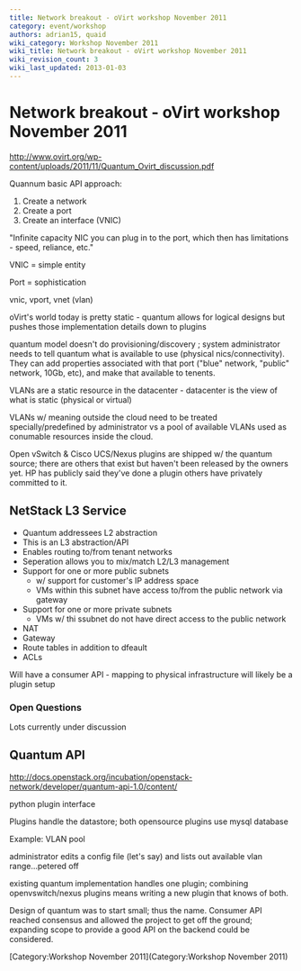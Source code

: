 ```yaml
---
title: Network breakout - oVirt workshop November 2011
category: event/workshop
authors: adrian15, quaid
wiki_category: Workshop November 2011
wiki_title: Network breakout - oVirt workshop November 2011
wiki_revision_count: 3
wiki_last_updated: 2013-01-03
---
```


# Network breakout - oVirt workshop November 2011

<http://www.ovirt.org/wp-content/uploads/2011/11/Quantum_Ovirt_discussion.pdf>

Quannum basic API approach:

1.  Create a network
2.  Create a port
3.  Create an interface (VNIC)

"Infinite capacity NIC you can plug in to the port, which then has limitations - speed, reliance, etc."

VNIC = simple entity

Port = sophistication

vnic, vport, vnet (vlan)

oVirt's world today is pretty static - quantum allows for logical designs but pushes those implementation details down to plugins

quantum model doesn't do provisioning/discovery ; system administrator needs to tell quantum what is available to use (physical nics/connectivity). They can add properties associated with that port ("blue" network, "public" network, 10Gb, etc), and make that available to tenents.

VLANs are a static resource in the datacenter - datacenter is the view of what is static (physical or virtual)

VLANs w/ meaning outside the cloud need to be treated specially/predefined by administrator vs a pool of available VLANs used as conumable resources inside the cloud.

Open vSwitch & Cisco UCS/Nexus plugins are shipped w/ the quantum source; there are others that exist but haven't been released by the owners yet. HP has publicly said they've done a plugin others have privately committed to it.

## NetStack L3 Service

*   Quantum addressees L2 abstraction
*   This is an L3 abstraction/API
*   Enables routing to/from tenant networks
*   Seperation allows you to mix/match L2/L3 management
*   Support for one or more public subnets
    -   w/ support for customer's IP address space
    -   VMs within this subnet have access to/from the public network via gateway
*   Support for one or more private subnets
    -   VMs w/ thi ssubnet do not have direct access to the public network
*   NAT
*   Gateway
*   Route tables in addition to dfeault
*   ACLs

Will have a consumer API - mapping to physical infrastructure will likely be a plugin setup

### Open Questions

Lots currently under discussion

## Quantum API

<http://docs.openstack.org/incubation/openstack-network/developer/quantum-api-1.0/content/>

python plugin interface

Plugins handle the datastore; both opensource plugins use mysql database

Example: VLAN pool

administrator edits a config file (let's say) and lists out available vlan range...petered off

existing quantum implementation handles one plugin; combining openvswitch/nexus plugins means writing a new plugin that knows of both.

Design of quantum was to start small; thus the name. Consumer API reached consensus and allowed the project to get off the ground; expanding scope to provide a good API on the backend could be considered.

[Category:Workshop November 2011](Category:Workshop November 2011)
